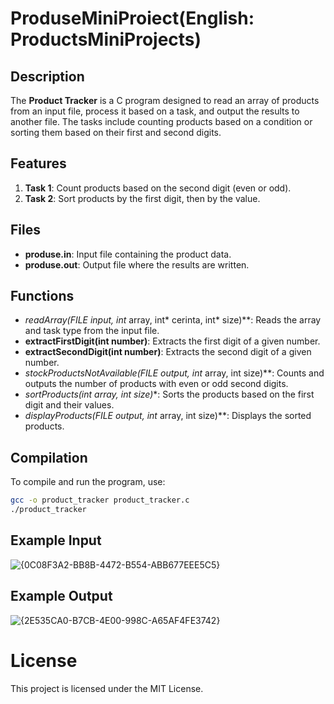 # ProduseMiniProiect(English: ProductsMiniProjects)

## Description

The **Product Tracker** is a C program designed to read an array of products from an input file, process it based on a task, and output the results to another file. The tasks include counting products based on a condition or sorting them based on their first and second digits.

## Features

1. **Task 1**: Count products based on the second digit (even or odd).
2. **Task 2**: Sort products by the first digit, then by the value.

## Files

- **produse.in**: Input file containing the product data.
- **produse.out**: Output file where the results are written.

## Functions

- **readArray(FILE* input, int* array, int* cerinta, int* size)**: Reads the array and task type from the input file.
- **extractFirstDigit(int number)**: Extracts the first digit of a given number.
- **extractSecondDigit(int number)**: Extracts the second digit of a given number.
- **stockProductsNotAvailable(FILE* output, int* array, int size)**: Counts and outputs the number of products with even or odd second digits.
- **sortProducts(int* array, int size)**: Sorts the products based on the first digit and their values.
- **displayProducts(FILE* output, int* array, int size)**: Displays the sorted products.

## Compilation

To compile and run the program, use:

```bash
gcc -o product_tracker product_tracker.c
./product_tracker
```

## Example Input
![{0C08F3A2-BB8B-4472-B554-ABB677EEE5C5}](https://github.com/user-attachments/assets/43ed9e2e-4ed7-4ebc-a933-d77445f58f57)


## Example Output
![{2E535CA0-B7CB-4E00-998C-A65AF4FE3742}](https://github.com/user-attachments/assets/d01421f0-e412-40fe-b769-d37728398e73)


# License
This project is licensed under the MIT License.

